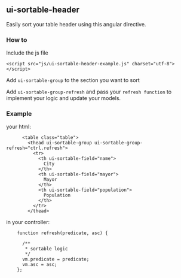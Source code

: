 ## ui-sortable-header


Easily sort your table header using this angular directive.

### How to

 Include the js file
 
    <script src="js/ui-sortable-header-example.js" charset="utf-8"></script>
    

Add `ui-sortable-group` to the section you want to sort

Add `ui-sortable-group-refresh` and pass your `refresh function` to implement your logic and update your models.

### Example
your html:

          <table class="table">
            <thead ui-sortable-group ui-sortable-group-refresh="ctrl.refresh">
              <tr>
                <th ui-sortable-field="name">
                  City
                </th>
                <th ui-sortable-field="mayor">
                  Mayor
                </th>
                <th ui-sortable-field="population">
                  Population
                </th>
              </tr>
            </thead>
            
in your controller:

        function refresh(predicate, asc) {

          /**
           * sortable logic
           */ 
          vm.predicate = predicate;
          vm.asc = asc;
        };

